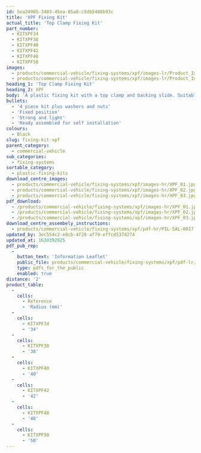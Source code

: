 ```yaml
---
id: 5ea24985-3483-45ea-85a8-c5db5486b93c
title: 'XPF Fixing Kit'
actual_title: 'Top Clamp Fixing Kit'
part_number:
  - KITXPF34
  - KITXPF38
  - KITXPF40
  - KITXPF42
  - KITXPF48
  - KITXPF50
images:
  - products/commercial-vehicle/fixing-systems/xpf/images-lr/Product_Image_776x776_(518x518_focus_area)-XPF_01.jpg
  - products/commercial-vehicle/fixing-systems/xpf/images-lr/Product_Image_776x776_(518x518_focus_area)-XPF_02.jpg
heading_1: 'Top Clamp Fixing Kit'
heading_2: XPF
body: 'A plastic fixing kit with a top clamp and backing slide. Suitable for all Jonesco mudguards.'
bullets:
  - '4 piece kit plus washers and nuts'
  - 'Fixed position'
  - 'Strong and light'
  - 'Ready assembled for self installation'
colours:
  - Black
slug: fixing-kit-xpf
parent_category:
  - commercial-vehicle
sub_categories:
  - fixing-systems
sortable_category:
  - plastic-fixing-kits
download_centre_images:
  - products/commercial-vehicle/fixing-systems/xpf/images-hr/XPF_01.jpg
  - products/commercial-vehicle/fixing-systems/xpf/images-hr/XPF_02.jpg
  - products/commercial-vehicle/fixing-systems/xpf/images-hr/XPF_03.jpg
pdf_download:
  - /products/commercial-vehicle/fixing-systems/xpf/images-hr/XPF_01.jpg
  - /products/commercial-vehicle/fixing-systems/xpf/images-hr/XPF_02.jpg
  - /products/commercial-vehicle/fixing-systems/xpf/images-hr/XPF_03.jpg
download_centre_assembely_instructions:
  - products/commercial-vehicle/fixing-systems/xpf/pdf-hr/PIL-SAL-0017.pdf
updated_by: 3ec554c2-e8cb-4f28-af79-effcd537d274
updated_at: 1630392025
pdf_pub_rep:
  -
    button_text: 'Information Leaflet'
    public_file: products/commercial-vehicle/fixing-systems/xpf/pdf-lr/PIL-SAL-0017.pdf
    type: pdfs_for_the_public
    enabled: true
distance: '2'
product_table:
  -
    cells:
      - Reference
      - 'Radius (mm)'
  -
    cells:
      - KITXPF34
      - '34'
  -
    cells:
      - KITXPF38
      - '38'
  -
    cells:
      - KITXPF40
      - '40'
  -
    cells:
      - KITXPF42
      - '42'
  -
    cells:
      - KITXPF48
      - '48'
  -
    cells:
      - KITXPF50
      - '50'
---
```

